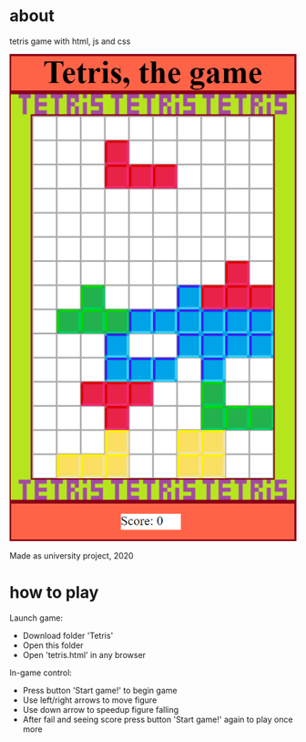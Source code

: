 # about
tetris game with html, js and css

![tetris preview](./Tetris_preview.png)

Made as university project, 2020

# how to play

Launch game:
- Download folder 'Tetris'
- Open this folder
- Open 'tetris.html' in any browser

In-game control:
- Press button 'Start game!' to begin game
- Use left/right arrows to move figure
- Use down arrow to speedup figure falling
- After fail and seeing score press button 'Start game!' again to play once more
